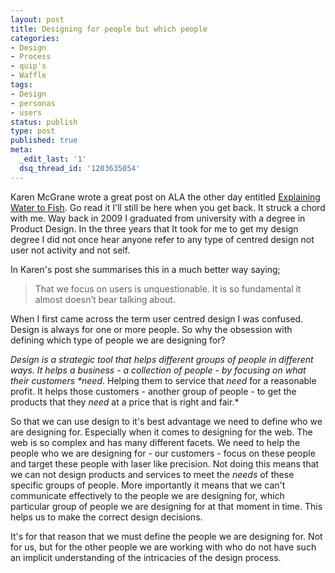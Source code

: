 ```yaml
---
layout: post
title: Designing for people but which people
categories:
- Design
- Process
- quip's
- Waffle
tags:
- Design
- personas
- users
status: publish
type: post
published: true
meta:
  _edit_last: '1'
  dsq_thread_id: '1203635054'
---
```

<p>Karen McGrane wrote a great post on ALA the other day entitled <a href="http://alistapart.com/column/explaining-water-to-fish">Explaining Water to Fish</a>. Go read it I'll still be here when you get back. It struck a chord with me. Way back in 2009 I graduated from university with a degree in Product Design. In the three years that It took for me to get my design degree I did not once hear anyone refer to any type of centred design not user not activity and not self.</p>

<p>In Karen's post she summarises this in a much better way saying;</p>

<blockquote>
  <p>That we focus on users is unquestionable. It is so fundamental it almost doesn’t bear talking about.</p>
</blockquote>

<p>When I first came across the term user centred design I was confused. Design is always for one or more people. So why the obsession with defining which type of people we are designing for?</p>

<p><em>Design is a strategic tool that helps different groups of people in different ways. It helps a business - a collection of people - by focusing on what their customers *need</em>. Helping them to service that <em>need</em> for a reasonable profit. It helps those customers - another group of people - to get the products that they <em>need</em> at a price that is right and fair.*</p>

<p>So that we can use design to it's best advantage we need to define who we are designing for. Especially when it comes to designing for the web. The web is so complex and has many different facets. We need to help the people who we are designing for - our customers - focus on these people and target these people with laser like precision. Not doing this means that we can not design products and services to meet the <em>needs</em> of these specific groups of people. More importantly it means that we can't communicate effectively to the people we are designing for, which particular group of people we are designing for at that moment in time. This helps us to make the correct design decisions.</p>

<p>It's for that reason that we must define the people we are designing for. Not for us, but for the other people we are working with who do not have such an implicit understanding of the intricacies of the design process.</p>
